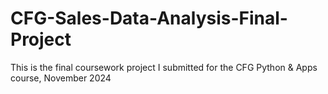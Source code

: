 # CFG-Sales-Data-Analysis-Final-Project
This is the final coursework project I submitted for the CFG Python &amp; Apps course, November 2024
